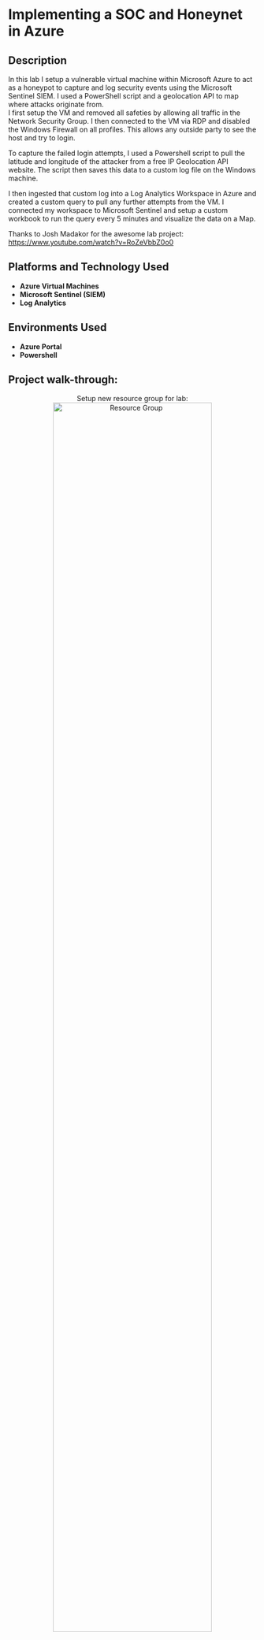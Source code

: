 <h1>Implementing a SOC and Honeynet in Azure</h1>

<!-- ### [YouTube Demonstration](https://youtu.be/7eJexJVCqJo) -->

<h2>Description</h2>
In this lab I setup a vulnerable virtual machine within Microsoft Azure to act as a honeypot to capture and log security events using the Microsoft Sentinel SIEM. I used a PowerShell script and a geolocation API to map where attacks originate from.
<br/>
I first setup the VM and removed all safeties by allowing all traffic in the Network Security Group. I then connected to the VM via RDP and disabled the Windows Firewall on all profiles. This allows any outside party to see the host and try to login.

To capture the failed login attempts, I used a Powershell script to pull the latitude and longitude of the attacker from a free IP Geolocation API website. The script then saves this data to a custom log file on the Windows machine.

I then ingested that custom log into a Log Analytics Workspace in Azure and created a custom query to pull any further attempts from the VM. I connected my workspace to Microsoft Sentinel and setup a custom workbook to run the query every 5 minutes and visualize the data on a Map.

Thanks to Josh Madakor for the awesome lab project: https://www.youtube.com/watch?v=RoZeVbbZ0o0
<br />


<h2>Platforms and Technology Used</h2>

- <b>Azure Virtual Machines</b>
- <b>Microsoft Sentinel (SIEM)</b>
- <b>Log Analytics</b>

<h2>Environments Used </h2>

- <b>Azure Portal</b>
- <b>Powershell</b>

<h2>Project walk-through:</h2>

<p align="center">
Setup new resource group for lab: <br/>
<img src="https://github.com/ZakJaeb/SOC-Honeynet-Azure/assets/58833790/e3e0702e-1635-4e62-aa86-3cf8cffbf22d" height="80%" width="80%" alt="Resource Group"/>
<!--
<br />
<br />
Select the disk:  <br/>
<img src="https://i.imgur.com/tcTyMUE.png" height="80%" width="80%" alt="Disk Sanitization Steps"/>
<br />
<br />
Enter the number of passes: <br/>
<img src="https://i.imgur.com/nCIbXbg.png" height="80%" width="80%" alt="Disk Sanitization Steps"/>
<br />
<br />
Confirm your selection:  <br/>
<img src="https://i.imgur.com/cdFHBiU.png" height="80%" width="80%" alt="Disk Sanitization Steps"/>
<br />
<br />
Wait for process to complete (may take some time):  <br/>
<img src="https://i.imgur.com/JL945Ga.png" height="80%" width="80%" alt="Disk Sanitization Steps"/>
<br />
<br />
Sanitization complete:  <br/>
<img src="https://i.imgur.com/K71yaM2.png" height="80%" width="80%" alt="Disk Sanitization Steps"/>
<br />
<br />
Observe the wiped disk:  <br/>
<img src="https://i.imgur.com/AeZkvFQ.png" height="80%" width="80%" alt="Disk Sanitization Steps"/>
</p>

<!--
 ```diff
- text in red
+ text in green
! text in orange
# text in gray
@@ text in purple (and bold)@@
```
--!>
